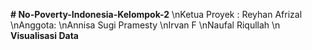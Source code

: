 **# No-Poverty-Indonesia-Kelompok-2**
\nKetua Proyek : Reyhan Afrizal 
\nAnggota: 
\nAnnisa Sugi Pramesty 
\nIrvan F 
\nNaufal Riqullah
\n **Visualisasi Data**
